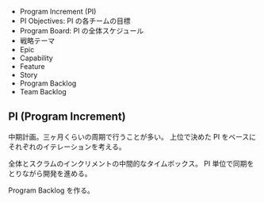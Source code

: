 - Program Increment (PI)
- PI Objectives: PI の各チームの目標
- Program Board: PI の全体スケジュール
- 戦略テーマ
- Epic
- Capability
- Feature
- Story
- Program Backlog
- Team Backlog

## PI (Program Increment)

中期計画。三ヶ月くらいの周期で行うことが多い。
上位で決めた PI をベースにそれぞれのイテレーションを考える。

全体とスクラムのインクリメントの中間的なタイムボックス。
PI 単位で同期をとりながら開発を進める。

Program Backlog を作る。
